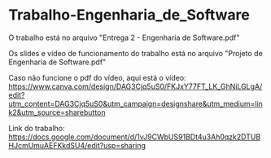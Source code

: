 # Trabalho-Engenharia_de_Software

O trabalho está no arquivo "Entrega 2 - Engenharia de Software.pdf" 

Os slides e vídeo de funcionamento do trabalho está no arquivo "Projeto de Engenharia de Software.pdf"

Caso não funcione o pdf do vídeo, aqui está o vídeo: https://www.canva.com/design/DAG3Cjq5uS0/FKJxY77FT_LK_GhNiLGLgA/edit?utm_content=DAG3Cjq5uS0&utm_campaign=designshare&utm_medium=link2&utm_source=sharebutton 

Link do trabalho: https://docs.google.com/document/d/1vJ9CWbUS91BDt4u3Ah0qzk2DTUBHJcmUmuAEFKkdSU4/edit?usp=sharing
